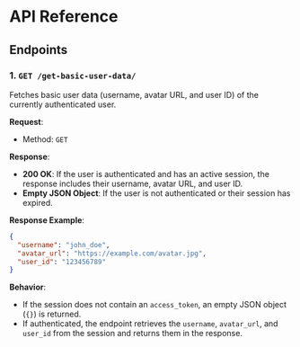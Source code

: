 # API Reference

## Endpoints

### 1. `GET /get-basic-user-data/`
Fetches basic user data (username, avatar URL, and user ID) of the currently authenticated user.

**Request**:
- Method: `GET`

**Response**:
- **200 OK**: If the user is authenticated and has an active session, the response includes their username, avatar URL, and user ID.
- **Empty JSON Object**: If the user is not authenticated or their session has expired.

**Response Example**:
```json
{
  "username": "john_doe",
  "avatar_url": "https://example.com/avatar.jpg",
  "user_id": "123456789"
}
```

**Behavior**:
- If the session does not contain an `access_token`, an empty JSON object (`{}`) is returned.
- If authenticated, the endpoint retrieves the `username`, `avatar_url`, and `user_id` from the session and returns them in the response.

